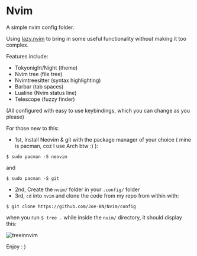 # Nvim
A simple nvim config folder.

Using [lazy.nvim](https://github.com/folke/lazy.nvim) to bring in some useful functionality without making it too complex.

Features include:
+ Tokyonight/Night (theme)
+ Nvim tree (file tree)
+ Nvimtreesitter (syntax highlighting)
+ Barbar (tab spaces)
+ Lualine (Nvim status line)
+ Telescope (fuzzy finder)

(All configured with easy to use keybindings, which you can change as you please)

For those new to this:

+ 1st, Install Neovim & git with the package manager of your choice ( mine is pacman, coz I use Arch btw :) ):

```
$ sudo pacman -S neovim
```

and

```
$ sudo pacman -S git
```

+ 2nd, Create the ```nvim/``` folder in your ```.config/``` folder
+ 3rd, ```cd``` into ```nvim``` and clone the code from my repo from within with:
```
$ git clone https://github.com/Joe-BN/Nvim/config
```
when you run ```$ tree .``` while inside the ```nvim/``` directory, it should display this:

![treeinnvim](https://github.com/Joe-BN/Nvim/assets/128038111/8b00de45-5b0b-444d-a768-0fd99afdf144)



 Enjoy     : )
